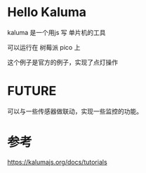 # Hello Kaluma

kaluma 是一个用js 写 单片机的工具

可以运行在 树莓派 pico 上


这个例子是官方的例子，实现了点灯操作

# FUTURE
可以与一些传感器做联动，实现一些监控的功能。

# 参考

https://kalumajs.org/docs/tutorials

